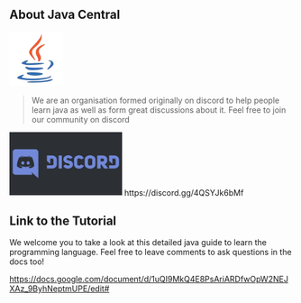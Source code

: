 
## About Java Central

![image](./javateacup.png)

> We are an organisation formed originally on discord to help people learn java as well as form great discussions about it.
> Feel free to join our community on discord

<img src="discord.png" alt="drawing" width="200"/>
https://discord.gg/4QSYJk6bMf

## Link to the Tutorial

We welcome you to take a look at this detailed java guide to learn the programming language. Feel free to leave comments to ask questions in the docs too!

https://docs.google.com/document/d/1uQI9MkQ4E8PsAriARDfwOpW2NEJXAz_9ByhNeptmUPE/edit#
